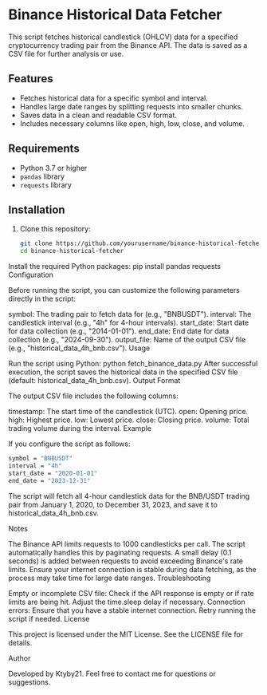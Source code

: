 # Binance Historical Data Fetcher

This script fetches historical candlestick (OHLCV) data for a specified cryptocurrency trading pair from the Binance API. The data is saved as a CSV file for further analysis or use.

## Features

- Fetches historical data for a specific symbol and interval.
- Handles large date ranges by splitting requests into smaller chunks.
- Saves data in a clean and readable CSV format.
- Includes necessary columns like open, high, low, close, and volume.

## Requirements

- Python 3.7 or higher
- `pandas` library
- `requests` library

## Installation

1. Clone this repository:
   ```bash
   git clone https://github.com/yourusername/binance-historical-fetcher.git
   cd binance-historical-fetcher
   ```
Install the required Python packages:
pip install pandas requests
Configuration

Before running the script, you can customize the following parameters directly in the script:

symbol: The trading pair to fetch data for (e.g., "BNBUSDT").
interval: The candlestick interval (e.g., "4h" for 4-hour intervals).
start_date: Start date for data collection (e.g., "2014-01-01").
end_date: End date for data collection (e.g., "2024-09-30").
output_file: Name of the output CSV file (e.g., "historical_data_4h_bnb.csv").
Usage

Run the script using Python:
python fetch_binance_data.py
After successful execution, the script saves the historical data in the specified CSV file (default: historical_data_4h_bnb.csv).
Output Format

The output CSV file includes the following columns:

timestamp: The start time of the candlestick (UTC).
open: Opening price.
high: Highest price.
low: Lowest price.
close: Closing price.
volume: Total trading volume during the interval.
Example

If you configure the script as follows:
  ```bash
  symbol = "BNBUSDT"
  interval = "4h"
  start_date = "2020-01-01"
  end_date = "2023-12-31"
  ```
The script will fetch all 4-hour candlestick data for the BNB/USDT trading pair from January 1, 2020, to December 31, 2023, and save it to historical_data_4h_bnb.csv.

Notes

The Binance API limits requests to 1000 candlesticks per call. The script automatically handles this by paginating requests.
A small delay (0.1 seconds) is added between requests to avoid exceeding Binance's rate limits.
Ensure your internet connection is stable during data fetching, as the process may take time for large date ranges.
Troubleshooting

Empty or incomplete CSV file: Check if the API response is empty or if rate limits are being hit. Adjust the time.sleep delay if necessary.
Connection errors: Ensure that you have a stable internet connection. Retry running the script if needed.
License

This project is licensed under the MIT License. See the LICENSE file for details.

Author

Developed by Ktyby21. Feel free to contact me for questions or suggestions.
